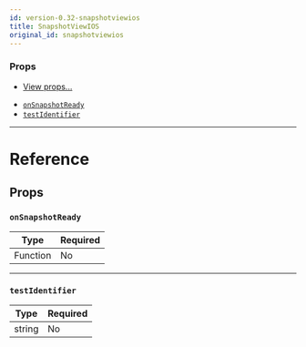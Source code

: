 ```yaml
---
id: version-0.32-snapshotviewios
title: SnapshotViewIOS
original_id: snapshotviewios
---
```

### Props

* [View props...](view.md#props)
- [`onSnapshotReady`](snapshotviewios.md#onsnapshotready)
- [`testIdentifier`](snapshotviewios.md#testidentifier)






---

# Reference

## Props

### `onSnapshotReady`



| Type | Required |
| - | - |
| Function | No |




---

### `testIdentifier`



| Type | Required |
| - | - |
| string | No |






